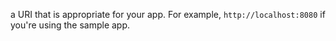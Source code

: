  a URI that is appropriate for your app. For example, `http://localhost:8080` if you're using the sample app.
